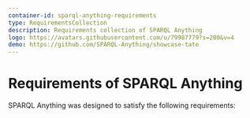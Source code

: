 ```yaml
---
container-id: sparql-anything-requirements
type: RequirementsCollection
description: Requirements collection of SPARQL Anything
logo: https://avatars.githubusercontent.com/u/79987779?s=200&v=4
demo: https://github.com/SPARQL-Anything/showcase-tate
---
```


# Requirements of SPARQL Anything

SPARQL Anything was designed to satisfy the following requirements:

